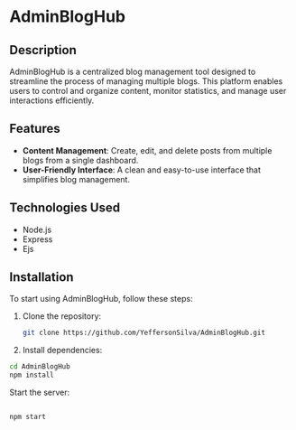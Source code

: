 # AdminBlogHub

## Description
AdminBlogHub is a centralized blog management tool designed to streamline the process of managing multiple blogs. This platform enables users to control and organize content, monitor statistics, and manage user interactions efficiently.

## Features
- **Content Management**: Create, edit, and delete posts from multiple blogs from a single dashboard.
- **User-Friendly Interface**: A clean and easy-to-use interface that simplifies blog management.

## Technologies Used
- Node.js
- Express
- Ejs

## Installation
To start using AdminBlogHub, follow these steps:
1. Clone the repository:
   ```bash
   git clone https://github.com/YeffersonSilva/AdminBlogHub.git
2. Install dependencies:
  ```bash
cd AdminBlogHub
npm install
 ```
Start the server:
  ```bash

npm start
 ```
